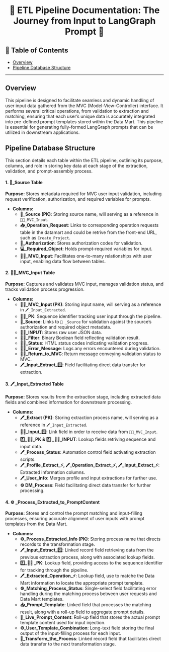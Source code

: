 <div align="center">

# 🚀 ETL Pipeline Documentation: The Journey from Input to LangGraph Prompt 🚀

</div>

## 📑 Table of Contents
- [Overview](#overview)
- [Pipeline Database Structure](#pipeline-database-structure)

---

## Overview

This pipeline is designed to facilitate seamless and dynamic handling of user input data gathered from the MVC (Model-View-Controller) interface. It performs several critical operations, from validation to extraction and matching, ensuring that each user’s unique data is accurately integrated into pre-defined prompt templates stored within the Data Mart. This pipeline is essential for generating fully-formed LangGraph prompts that can be utilized in downstream applications.

## Pipeline Database Structure

This section details each table within the ETL pipeline, outlining its purpose, columns, and role in storing key data at each stage of the extraction, validation, and prompt-assembly process.

#### 1. 💾_Source Table
**Purpose:** Stores metadata required for MVC user input validation, including request verification, authorization, and required variables for prompts.

- **Columns:**
  - **💾_Source (PK)**: Storing source name, will serving as a reference in `🧑‍💻_MVC_Input`.
  - **📥_Operation_Request**: Links to corresponding operation requests table in the datamart and could be retrive from the front-end URL, such as `Create_Project`.
  - **💾_Authorization**: Stores authorization codes for validation.
  - **💻_Required_Object**: Holds prompt-required variables for input.
  - **🧑‍💻_MVC_Input**: Facilitates one-to-many relationships with user input, enabling data flow between tables.

#### 2. 🧑‍💻_MVC_Input Table
**Purpose:** Captures and validates MVC input, manages validation status, and tracks validation process progression.

- **Columns:**
  - **🧑‍💻_MVC_Input (PK)**: Storing input name, will serving as a reference in `🖊️_Input_Extracted`.
  - **🧑‍💻_PK**: Sequence identifier tracking user input through the pipeline.
  - **💾_Source**: Links to `💾 _Source` for validation against the source’s authorization and required object metadata.
  - **🧑‍💻_INPUT**: Stores raw user JSON data.
  - **🧑‍💻_Filter**: Binary Boolean field reflecting validation result.
  - **🧑‍💻_Status**: HTML status codes indicating validation progress.
  - **🧑‍💻_Error_Message**: Logs any errors encountered during validation.
  - **🧑‍💻_Return_to_MVC**: Return message conveying validation status to MVC.
  - **🖊️_Input_Extract_1️⃣**: Field facilitating direct data transfer for extraction.

#### 3. 🖊️_Input_Extracted Table
**Purpose:** Stores results from the extraction stage, including extracted data fields and combined information for downstream processing.

- **Columns:**
  - **🖊️_Extract (PK)**: Storing extraction process name, will serving as a reference in `🖊️_Input_Extracted`.
  - **🧑‍💻_Input_1️⃣**: Link field in order to receive data from `🧑‍💻_MVC_Input`.
  - **1️⃣_🧑‍💻_PK & 1️⃣ _🧑‍💻_INPUT**: Lookup fields retriving sequence and input data.
  - **🖊️_Process_Status**: Automation control field activating extraction scripts.
  - **🖊️_Profile_Extract_⚡️, 🖊️_Operation_Extract_⚡️, 🖊️_Input_Extract_⚡️**: Extracted information columns.
  - **🖊️_User_Info**: Merges profile and input extractions for further use.
  - **⚙️ DM_Process**: Field facilitating direct data transfer for further processing.
  
#### 4. ⚙️ _Process_Extracted_to_PromptContent
**Purpose:** Stores and control the prompt matching and input-filling processes, ensuring accurate alignment of user inputs with prompt templates from the Data Mart.

- **Columns:**
  - **⚙️_Process_Extracted_Info (PK)**: Storing process name that directs records to the transformation stage.
  - **🖊️_Input_Extract_1️⃣**: Linked record field retrieving data from the previous extraction process, along with associated lookup fields.
  - **1️⃣_🧑‍💻 _PK**: Lookup field, providing access to the sequence identifier for tracking through the pipeline.
  - **🖊️_Extracted_Operation_⚡️**: Lookup field, use to matche the Data Mart information to locate the appropriate prompt template.
  - **⚙️_Matching_Process_Status**: Single-select field facilitating error handling during the matching process between user requests and Data Mart templates.
  - **📥_Prompt_Template**: Linked field that processes the matching result, along with a roll-up field to aggregate prompt details.
  - **📄_Live_Prompt_Content**: Roll-up field that stores the actual prompt template content used for input injection.
  - **⚙️_User_Template_Combination**: Long-text field storing the final output of the input-filling process for each input.
  - **🔧_Transform_the_Process**: Linked record field that facilitates direct data transfer to the next transformation stage.


